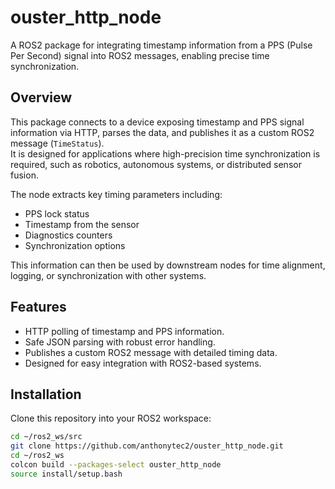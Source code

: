 # ouster_http_node

A ROS2 package for integrating timestamp information from a PPS (Pulse Per Second) signal into ROS2 messages, enabling precise time synchronization.

## Overview

This package connects to a device exposing timestamp and PPS signal information via HTTP, parses the data, and publishes it as a custom ROS2 message (`TimeStatus`).  
It is designed for applications where high-precision time synchronization is required, such as robotics, autonomous systems, or distributed sensor fusion.

The node extracts key timing parameters including:
- PPS lock status
- Timestamp from the sensor
- Diagnostics counters
- Synchronization options

This information can then be used by downstream nodes for time alignment, logging, or synchronization with other systems.

## Features

- HTTP polling of timestamp and PPS information.
- Safe JSON parsing with robust error handling.
- Publishes a custom ROS2 message with detailed timing data.
- Designed for easy integration with ROS2-based systems.

## Installation

Clone this repository into your ROS2 workspace:

```bash
cd ~/ros2_ws/src
git clone https://github.com/anthonytec2/ouster_http_node.git
cd ~/ros2_ws
colcon build --packages-select ouster_http_node
source install/setup.bash
